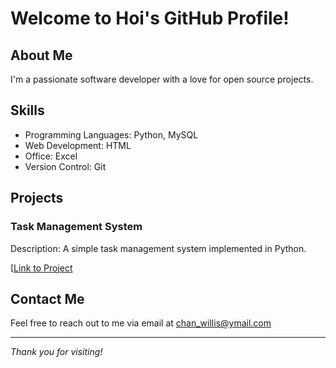 # Welcome to Hoi's GitHub Profile!

## About Me

I'm a passionate software developer with a love for open source projects.

## Skills

- Programming Languages: Python, MySQL
- Web Development: HTML
- Office: Excel
- Version Control: Git

## Projects

### Task Management System

Description: A simple task management system implemented in Python.

[[Link to Project](https://github.com/willishoikinchan/finalCapstone.git)


## Contact Me

Feel free to reach out to me via email at chan_willis@ymail.com

---
*Thank you for visiting!*
